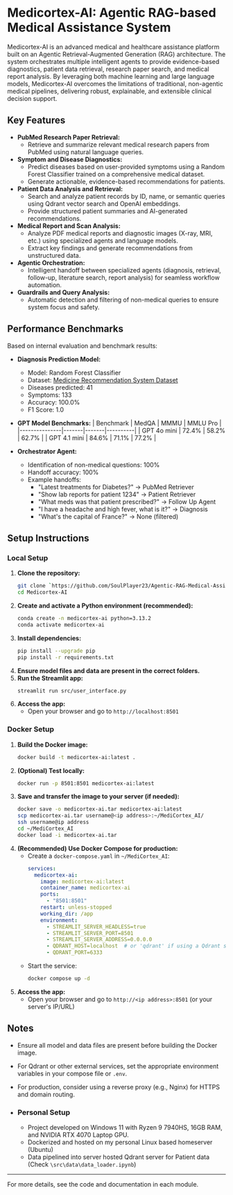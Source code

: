 # Medicortex-AI: Agentic RAG-based Medical Assistance System

Medicortex-AI is an advanced medical and healthcare assistance platform built on an Agentic Retrieval-Augmented Generation (RAG) architecture. The system orchestrates multiple intelligent agents to provide evidence-based diagnostics, patient data retrieval, research paper search, and medical report analysis. By leveraging both machine learning and large language models, Medicortex-AI overcomes the limitations of traditional, non-agentic medical pipelines, delivering robust, explainable, and extensible clinical decision support.

## Key Features

- **PubMed Research Paper Retrieval:**
  - Retrieve and summarize relevant medical research papers from PubMed using natural language queries.
- **Symptom and Disease Diagnostics:**
  - Predict diseases based on user-provided symptoms using a Random Forest Classifier trained on a comprehensive medical dataset.
  - Generate actionable, evidence-based recommendations for patients.
- **Patient Data Analysis and Retrieval:**
  - Search and analyze patient records by ID, name, or semantic queries using Qdrant vector search and OpenAI embeddings.
  - Provide structured patient summaries and AI-generated recommendations.
- **Medical Report and Scan Analysis:**
  - Analyze PDF medical reports and diagnostic images (X-ray, MRI, etc.) using specialized agents and language models.
  - Extract key findings and generate recommendations from unstructured data.
- **Agentic Orchestration:**
  - Intelligent handoff between specialized agents (diagnosis, retrieval, follow-up, literature search, report analysis) for seamless workflow automation.
- **Guardrails and Query Analysis:**
  - Automatic detection and filtering of non-medical queries to ensure system focus and safety.

## Performance Benchmarks

Based on internal evaluation and benchmark results:

- **Diagnosis Prediction Model:**
  - Model: Random Forest Classifier
  - Dataset: [Medicine Recommendation System Dataset](https://www.kaggle.com/datasets/noorsaeed/medicine-recommendation-system-dataset)
  - Diseases predicted: 41
  - Symptoms: 133
  - Accuracy: 100.0%
  - F1 Score: 1.0

- **GPT Model Benchmarks:**
  | Benchmark      | MedQA | MMMU  | MMLU Pro |
  |---------------|-------|-------|----------|
  | GPT 4o mini   | 72.4% | 58.2% | 62.7%    |
  | GPT 4.1 mini  | 84.6% | 71.1% | 77.2%    |

- **Orchestrator Agent:**
  - Identification of non-medical questions: 100%
  - Handoff accuracy: 100%
  - Example handoffs:
    - "Latest treatments for Diabetes?" → PubMed Retriever
    - "Show lab reports for patient 1234" → Patient Retriever
    - "What meds was that patient prescribed?" → Follow Up Agent
    - "I have a headache and high fever, what is it?" → Diagnosis
    - "What's the capital of France?" → None (filtered)

## Setup Instructions

### Local Setup

1. **Clone the repository:**
   ```sh
   git clone `https://github.com/SoulPlayer23/Agentic-RAG-Medical-Assistance.git`
   cd Medicortex-AI
   ```
2. **Create and activate a Python environment (recommended):**
   ```sh
   conda create -n medicortex-ai python=3.13.2
   conda activate medicortex-ai
   ```
3. **Install dependencies:**
   ```sh
   pip install --upgrade pip
   pip install -r requirements.txt
   ```
4. **Ensure model files and data are present in the correct folders.**
5. **Run the Streamlit app:**
   ```sh
   streamlit run src/user_interface.py
   ```
6. **Access the app:**
   - Open your browser and go to `http://localhost:8501`

### Docker Setup

1. **Build the Docker image:**
   ```sh
   docker build -t medicortex-ai:latest .
   ```
2. **(Optional) Test locally:**
   ```sh
   docker run -p 8501:8501 medicortex-ai:latest
   ```
3. **Save and transfer the image to your server (if needed):**
   ```sh
   docker save -o medicortex-ai.tar medicortex-ai:latest
   scp medicortex-ai.tar username@<ip address>:~/MediCortex_AI/
   ssh username@ip address
   cd ~/MediCortex_AI
   docker load -i medicortex-ai.tar
   ```
4. **(Recommended) Use Docker Compose for production:**
   - Create a `docker-compose.yaml` in `~/MediCortex_AI`:
     ```yaml
     services:
       medicortex-ai:
         image: medicortex-ai:latest
         container_name: medicortex-ai
         ports:
           - "8501:8501"
         restart: unless-stopped
         working_dir: /app
         environment:
           - STREAMLIT_SERVER_HEADLESS=true
           - STREAMLIT_SERVER_PORT=8501
           - STREAMLIT_SERVER_ADDRESS=0.0.0.0
           - QDRANT_HOST=localhost  # or 'qdrant' if using a Qdrant service in compose
           - QDRANT_PORT=6333
     ```
   - Start the service:
     ```sh
     docker compose up -d
     ```
5. **Access the app:**
   - Open your browser and go to `http://<ip address>:8501` (or your server's IP/URL)

## Notes

- Ensure all model and data files are present before building the Docker image.
- For Qdrant or other external services, set the appropriate environment variables in your compose file or `.env`.
- For production, consider using a reverse proxy (e.g., Nginx) for HTTPS and domain routing.

- ### Personal Setup

    - Project developed on Windows 11 with Ryzen 9 7940HS, 16GB RAM, and NVIDIA RTX 4070 Laptop GPU.
    - Dockerized and hosted on my personal Linux based homeserver (Ubuntu)
    - Data pipelined into server hosted Qdrant server for Patient data (Check `\src\data\data_loader.ipynb`)

---
For more details, see the code and documentation in each module.